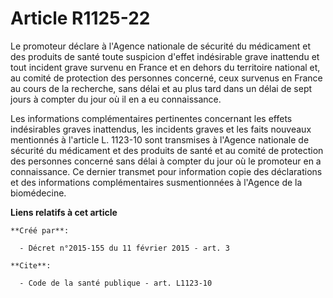 # Article R1125-22

Le promoteur déclare à l'Agence nationale de sécurité du médicament et des produits de santé toute suspicion d'effet
indésirable grave inattendu et tout incident grave survenu en France et en dehors du territoire national et, au comité de
protection des personnes concerné, ceux survenus en France au cours de la recherche, sans délai et au plus tard dans un délai
de sept jours à compter du jour où il en a eu connaissance. 

Les informations complémentaires pertinentes concernant les effets indésirables graves inattendus, les incidents graves et
les faits nouveaux mentionnés à l'article L. 1123-10 sont transmises à l'Agence nationale de sécurité du médicament et des
produits de santé et au comité de protection des personnes concerné sans délai à compter du jour où le promoteur en a
connaissance. Ce dernier transmet pour information copie des déclarations et des informations complémentaires susmentionnées
à l'Agence de la biomédecine.

**Liens relatifs à cet article**

	**Créé par**:

	  - Décret n°2015-155 du 11 février 2015 - art. 3

	**Cite**:

	  - Code de la santé publique - art. L1123-10
